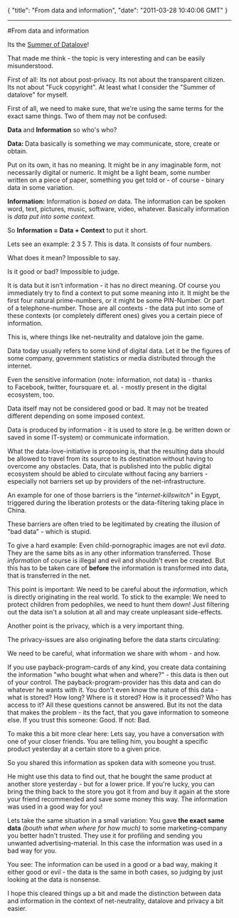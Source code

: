 {
  "title": "From data and information",
  "date": "2011-03-28 10:40:06 GMT"
}

---

#From data and information
<p>Its the <a target="_blank" href="http://datalove.me">Summer of Datalove</a>!</p>&#13;
<p>That made me think - the topic is very interesting and can be easily misunderstood.</p>&#13;
&#13;
<p>First of all: Its not about post-privacy. Its not about the transparent citizen. Its not about "Fuck copyright". At least what I consider the "Summer of datalove" for myself.</p>&#13;
&#13;
<p>First of all, we need to make sure, that we're using the same terms for the exact same things. Two of them may not be confused:</p>&#13;
<p><strong>Data</strong> and <strong>Information</strong> so who's who?</p>&#13;
&#13;
<p><strong>Data: </strong>Data basically is something we may communicate, store, create or obtain.</p>&#13;
<p>Put on its own, it has no meaning. It might be in any imaginable form, not necessarily digital or numeric. It might be a light beam, some number written on a piece of paper, something you get told or - of course - binary data in some variation.</p>&#13;
&#13;
<p><strong>Information:</strong> Information is <em>based on</em> data. The information can be spoken word, text, pictures, music, software, video, whatever. Basically information is <em>data put into some context</em>.</p>&#13;
&#13;
<p>So <strong>Information = Data + Context</strong> to put it short.</p>&#13;
<p>Lets see an example: 2 3 5 7. This is data. It consists of four numbers.</p>&#13;
<p>What does it mean? Impossible to say.</p>&#13;
<p>Is it good or bad? Impossible to judge.</p>&#13;
&#13;
<p>It is data but it isn't information - it has no direct meaning. Of course you immediately try to find a context to put some meaning into it. It might be the first four natural prime-numbers, or it might be some PIN-Number. Or part of a telephone-number. Those are all contexts - the data put into some of these contexts (or completely different ones) gives you a certain piece of information.</p>&#13;
&#13;
<p>This is, where things like net-neutrality and datalove join the game.</p>&#13;
<p>Data today usually refers to some kind of digital data. Let it be the figures of some company, government statistics or media distributed through the internet.</p>&#13;
<p>Even the sensitive information (note: information, not data) is - thanks to Facebook, twitter, foursquare et. al. - mostly present in the digital ecosystem, too.</p>&#13;
&#13;
<p>Data itself may not be considered good or bad. It may not be treated different depending on some imposed context.</p>&#13;
<p>Data is produced by information - it is used to store (e.g. be written down or saved in some IT-system) or communicate information.</p>&#13;
<p>What the data-love-initiative is proposing is, that the resulting data should be allowed to travel from its source to its destination without having to overcome any obstacles. Data, that is published into the public digital ecosystem should be abled to circulate without facing any barriers - especially not barriers set up by providers of the net-infrastructure.</p>&#13;
<p>An example for one of those barriers is the "<em>internet-killswitch"</em> in Egypt, triggered during the liberation protests or the data-filtering taking place in China.</p>&#13;
<p>These barriers are often tried to be legitimated by creating the illusion of "bad data" - which is stupid.</p>&#13;
<p>To give a hard example: Even child-pornographic images are not evil <em>data</em>. They are the same bits as in any other information transferred. Those <em>information </em>of course is illegal and evil and shouldn't even be created. But this has to be taken care of <strong>before</strong> the information is transformed into data, that is transferred in the net.</p>&#13;
&#13;
<p>This point is important: We need to be careful about the <em>information</em>, which is directly originating in the real world. To stick to the example: We need to protect children from pedophiles, we need to hunt them down! Just filtering out the data isn't a solution at all and may create unpleasant side-effects.</p>&#13;
&#13;
<p>Another point is the privacy, which is a very important thing.</p>&#13;
<p>The privacy-issues are also originating before the data starts circulating:</p>&#13;
<p>We need to be careful, what information we share with whom - and how.</p>&#13;
<p>If you use payback-program-cards of any kind, you create data containing the information "who bought what when and where?" - this data is then out of your control. The payback-program-provider has this data and can do whatever he wants with it. You don't even know the nature of this data - what is stored? How long? Where is it stored? How is it processed? Who has access to it? All these questions cannot be answered. But its not the data that makes the problem - its the fact, that you gave information to someone else. If you trust this someone: Good. If not: Bad.</p>&#13;
<p>To make this a bit more clear here: Lets say, you have a conversation with one of your closer friends. You are telling him, you bought a specific product yesterday at a certain store to a given price.</p>&#13;
<p>So you shared this information as spoken data with someone you trust.</p>&#13;
<p>He might use this data to find out, that he bought the same product at another store yesterday - but for a lower price. If you're lucky, you can bring the thing back to the store you got it from and buy it again at the store your friend recommended and save some money this way. The information was used in a good way for you!</p>&#13;
<p>Lets take the same situation in a small variation: You gave <strong>the exact same data</strong><em> (bouth what when where for how much) </em>to some marketing-company you better hadn't trusted. They use it for profiling and sending you unwanted advertising-material. In this case the information was used in a bad way for you. </p>&#13;
&#13;
<p>You see: The information can be used in a good or a bad way, making it either good or evil - the data is the same in both cases, so judging by just looking at the data is nonsense.</p>&#13;
&#13;
<p>I hope this cleared things up a bit and made the distinction between data and information in the context of net-neutrality, datalove and privacy a bit easier.</p> 